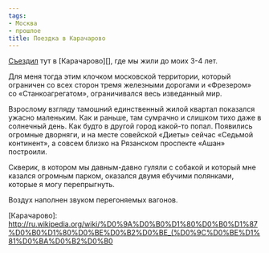 ```yaml
---
tags:
- Москва
- прошлое
title: Поездка в Карачарово
---
```


[Съездил][] тут в [Карачарово][], где мы жили до моих 3-4 лет.

Для меня тогда этим клочком московской территории, который ограничен со
всех сторон тремя железными дорогами и «Фрезером» со «Станкоагрегатом»,
ограничивался весь изведанный мир.

Взрослому взгляду тамошний единственный жилой квартал показался ужасно
маленьким. Как и раньше, там сумрачно и слишком тихо даже в солнечный
день. Как будто в другой город какой-то попал. Появились огромные
дворняги, и на месте совейской «Диеты» сейчас «Седьмой континент», а
совсем близко на Рязанском проспекте «Ашан» построили.

Скверик, в котором мы давным-давно гуляли с собакой и который мне
казался огромным парком, оказался двумя ебучими полянками, которые я
могу перепрыгнуть.

Воздух наполнен звуком перегоняемых вагонов.

  [Съездил]: http://maps.google.ru/maps/ms?hl=ru&amp;gl=ru&amp;ptab=2&amp;ie=UTF8&amp;oe=UTF8&amp;msa=0&amp;msid=111393868777564628587.00047249fee9e87b354e6
  [Карачарово]: http://ru.wikipedia.org/wiki/%D0%9A%D0%B0%D1%80%D0%B0%D1%87%D0%B0%D1%80%D0%BE%D0%B2%D0%BE_(%D0%9C%D0%BE%D1%81%D0%BA%D0%B2%D0%B0
